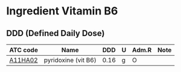 # Ingredient Vitamin B6

## DDD (Defined Daily Dose)

| ATC code                                                    | Name                     | DDD  |   U | Adm.R | Note |
|---|---|---|---|---|---|
| [A11HA02](https://www.whocc.no/atc_ddd_index/?code=A11HA02) | pyridoxine (vit B6)      | 0.16 | g   | O     |      |
